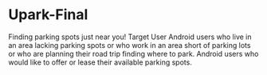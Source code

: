 # Upark-Final
Finding parking spots just near you!
Target User
Android users who live in an area lacking parking spots or who work in an area short of parking lots or who are planning their road trip finding where to park. 
Android users who would like to offer or lease their available parking spots.

